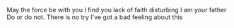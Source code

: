 May the force be with you
I find you lack of faith disturbing
I am your father
Do or do not.  There is no try
I've got a bad feeling about this
